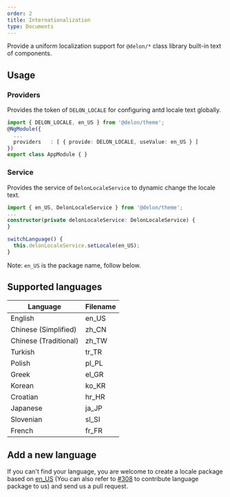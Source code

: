 ```yaml
---
order: 2
title: Internationalization
type: Documents
---
```


Provide a uniform localization support for `@delon/*` class library built-in text of components.

## Usage

### Providers

Provides the token of `DELON_LOCALE` for configuring antd locale text globally.

```ts
import { DELON_LOCALE, en_US } from '@delon/theme';
@NgModule({
  ...
  providers   : [ { provide: DELON_LOCALE, useValue: en_US } ]
})
export class AppModule { }
```

### Service

Provides the service of `DelonLocaleService` to dynamic change the locale text.

```ts
import { en_US, DelonLocaleService } from '@delon/theme';
...
constructor(private delonLocaleService: DelonLocaleService) {
}

switchLanguage() {
  this.delonLocaleService.setLocale(en_US);
}
```

Note: `en_US` is the package name, follow below.

## Supported languages

| Language | Filename |
|----------|----------|
| English | en_US |
| Chinese (Simplified) | zh_CN |
| Chinese (Traditional) | zh_TW |
| Turkish | tr_TR |
| Polish | pl_PL |
| Greek | el_GR |
| Korean | ko_KR |
| Croatian | hr_HR |
| Japanese | ja_JP |
| Slovenian | sl_SI |
| French | fr_FR |

## Add a new language

If you can't find your language, you are welcome to create a locale package based on [en_US](https://github.com/ng-alain/delon/tree/master/packages/theme/src/locale/languages/en-US.ts) (You can also refer to [#308](https://github.com/ng-alain/delon/pull/308) to contribute language package to us) and send us a pull request.
